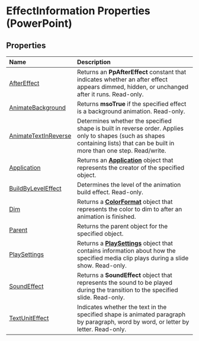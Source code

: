 
# EffectInformation Properties (PowerPoint)

## Properties



|**Name**|**Description**|
|:-----|:-----|
|[AfterEffect](18fd4307-c737-2a97-09bc-ff381a18d768.md)|Returns an  **PpAfterEffect** constant that indicates whether an after effect appears dimmed, hidden, or unchanged after it runs. Read-only.|
|[AnimateBackground](37e9bfb5-3661-a3eb-d148-90d504f0e450.md)|Returns  **msoTrue** if the specified effect is a background animation. Read-only.|
|[AnimateTextInReverse](9e56e8a8-fdcb-dc2a-23d7-fb9c25081cdf.md)|Determines whether the specified shape is built in reverse order. Applies only to shapes (such as shapes containing lists) that can be built in more than one step. Read/write.|
|[Application](52dcd295-5996-0ae4-9169-5577404882de.md)|Returns an  **[Application](978c2b99-4271-b953-4283-73b5f3d96f41.md)** object that represents the creator of the specified object.|
|[BuildByLevelEffect](b839394f-1b58-4e12-9f55-38547cfd9bc1.md)|Determines the level of the animation build effect. Read-only.|
|[Dim](c2ffb40a-01e9-a77f-77dc-34262ed064cd.md)|Returns a  **[ColorFormat](3bfcd08d-65f4-25a3-2d05-77111fbd13e5.md)** object that represents the color to dim to after an animation is finished.|
|[Parent](780fb3b7-8bdc-3b47-d5ce-b84c6b7c5b13.md)|Returns the parent object for the specified object.|
|[PlaySettings](702cf5b9-8164-cd25-e441-566a9a94fc14.md)|Returns a  **[PlaySettings](5a588b69-08ab-2422-12f9-a2666d3fc6ac.md)** object that contains information about how the specified media clip plays during a slide show. Read-only.|
|[SoundEffect](ff881716-307e-4cce-7cc5-68d32350527f.md)|Returns a  **SoundEffect** object that represents the sound to be played during the transition to the specified slide. Read-only.|
|[TextUnitEffect](c86538af-7c76-f332-11f4-9e1a71453dab.md)|Indicates whether the text in the specified shape is animated paragraph by paragraph, word by word, or letter by letter. Read-only.|
